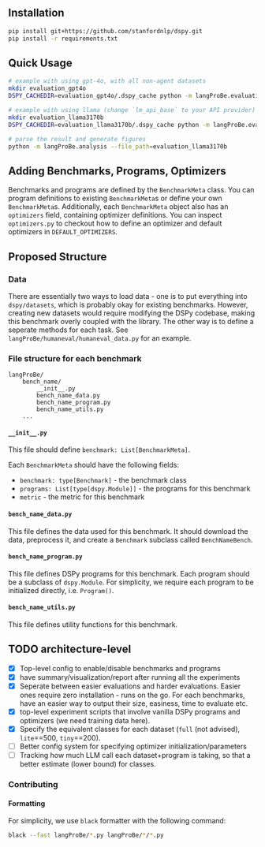 ## Installation

```bash
pip install git+https://github.com/stanfordnlp/dspy.git
pip install -r requirements.txt
```

## Quick Usage
```bash
# example with using gpt-4o, with all non-agent datasets
mkdir evaluation_gpt4o
DSPY_CACHEDIR=evaluation_gpt4o/.dspy_cache python -m langProBe.evaluation --benchmark_set=nonagent --file_path=evaluation_gpt4o --lm=openai/gpt-4o
```

```bash
# example with using llama (change `lm_api_base` to your API provider)
mkdir evaluation_llama3170b
DSPY_CACHEDIR=evaluation_llama3170b/.dspy_cache python -m langProBe.evaluation --benchmark_set=nonagent --file_path=evaluation_llama3170b --lm=openai/meta-llama/Meta-Llama-3.1-70b-Instruct --lm_api_base=http://future-hgx-1:7410/v1
```

```bash
# parse the result and generate figures
python -m langProBe.analysis --file_path=evaluation_llama3170b
```

## Adding Benchmarks, Programs, Optimizers

Benchmarks and programs are defined by the `BenchmarkMeta` class. You can program definitions to existing `BenchmarkMeta`s or define your own `BenchmarkMeta`s.
Additionally, each `BenchmarkMeta` object also has an `optimizers` field, containing optimizer definitions. You can inspect `optimizers.py` to checkout how to define an optimizer and default optimizers in `DEFAULT_OPTIMIZERS`.



## Proposed Structure
### Data

There are essentially two ways to load data - one is to put everything into `dspy/datasets`, which is probably okay for existing benchmarks. However, creating new datasets would require modifying the DSPy codebase, making this benchmark overly coupled with the library. The other way is to define a seperate methods for each task. See `langProBe/humaneval/humaneval_data.py` for an example.

### File structure for each benchmark
```
langProBe/
    bench_name/
        __init__.py
        bench_name_data.py
        bench_name_program.py
        bench_name_utils.py
    ...
```

#### `__init__.py`
This file should define `benchmark: List[BenchmarkMeta]`.

Each `BenchmarkMeta` should have the following fields:
- `benchmark: type[Benchmark]` - the benchmark class
- `programs: List[type[dspy.Module]]` - the programs for this benchmark
- `metric` - the metric for this benchmark

#### `bench_name_data.py`
This file defines the data used for this benchmark. It should download the data, preprocess it, and create a `Benchmark` subclass called `BenchNameBench`. 

#### `bench_name_program.py`
This file defines DSPy programs for this benchmark. Each program should be a subclass of `dspy.Module`. For simplicity, we require each program to be initialized directly, i.e. `Program()`.

#### `bench_name_utils.py`
This file defines utility functions for this benchmark.

## TODO architecture-level
- [x] Top-level config to enable/disable benchmarks and programs
- [x] have summary/visualization/report after running all the experiments
- [x] Seperate between easier evaluations and harder evaluations. Easier ones require zero installation - runs on the go. For each benchmarks, have an easier way to output their size, easiness, time to evaluate etc.
- [x] top-level experiment scripts that involve vanilla DSPy programs and optimizers (we need training data here).
- [x] Specify the equivalent classes for each dataset (`full` (not advised), `lite`==500, `tiny`==200).
- [ ] Better config system for specifying optimizer initialization/parameters
- [ ] Tracking how much LLM call each dataset+program is taking, so that a better estimate (lower bound) for classes.

### Contributing
#### Formatting
For simplicity, we use `black` formatter with the following command:
```bash
black --fast langProBe/*.py langProBe/*/*.py
```
